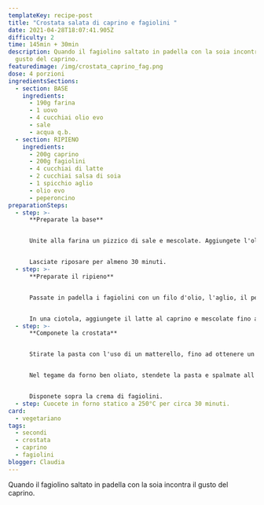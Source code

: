 ```yaml
---
templateKey: recipe-post
title: "Crostata salata di caprino e fagiolini "
date: 2021-04-28T18:07:41.905Z
difficulty: 2
time: 145min + 30min
description: Quando il fagiolino saltato in padella con la soia incontra il
  gusto del caprino.
featuredimage: /img/crostata_caprino_fag.png
dose: 4 porzioni
ingredientsSections:
  - section: BASE
    ingredients:
      - 190g farina
      - 1 uovo
      - 4 cucchiai olio evo
      - sale
      - acqua q.b.
  - section: RIPIENO
    ingredients:
      - 200g caprino
      - 200g fagiolini
      - 4 cucchiai di latte
      - 2 cucchiai salsa di soia
      - 1 spicchio aglio
      - olio evo
      - peperoncino
preparationSteps:
  - step: >-
      **Preparate la base**


      Unite alla farina un pizzico di sale e mescolate. Aggiungete l'olio e l'uovo. Cominciate ad impastare con le mani, aggiungendo l'acqua un po' alla volta fino ad ottenere un impasto sodo ma non duro.


      Lasciate riposare per almeno 30 minuti.
  - step: >-
      **Preparate il ripieno**


      Passate in padella i fagiolini con un filo d'olio, l'aglio, il peperoncino e la salsa di soia per circa 10 minuti.


      In una ciotola, aggiungete il latte al caprino e mescolate fino ad ottenere una crema.
  - step: >-
      **Componete la crostata**


      Stirate la pasta con l'uso di un matterello, fino ad ottenere un disco della grandezza del vostro tegame.


      Nel tegame da forno ben oliato, stendete la pasta e spalmate all'interno la crema di caprino che livellerete con una spatola da cucina.


      Disponete sopra la crema di fagiolini.
  - step: Cuocete in forno statico a 250°C per circa 30 minuti.
card:
  - vegetariano
tags:
  - secondi
  - crostata
  - caprino
  - fagiolini
blogger: Claudia
---
```

Quando il fagiolino saltato in padella con la soia incontra il gusto del caprino.